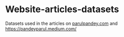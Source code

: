 # Website-articles-datasets
Datasets used in the articles on [parulpandey.com](https://parulpandey.com/) and https://pandeyparul.medium.com/
